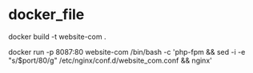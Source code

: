 # docker_file

docker build -t website-com .

docker run -p 8087:80 website-com /bin/bash -c 'php-fpm && sed -i -e "s/\$port/80/g" /etc/nginx/conf.d/website_com.conf && nginx'
